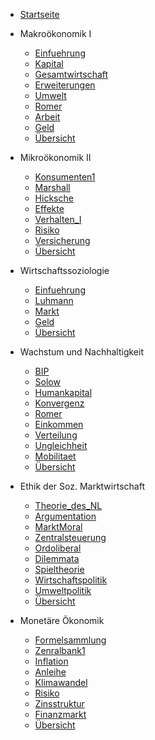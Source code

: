 - [Startseite](README.md)
- Makroökonomik I
    - [Einfuehrung](VL_Makro1/2022-10-13-Einfuehrung.md)
    - [Kapital](VL_Makro1/2022-10-20-Kapital.md)
    - [Gesamtwirtschaft](VL_Makro1/2022-10-27-Gesamtwirtschaft.md)
    - [Erweiterungen](VL_Makro1/2022-11-09-Erweiterungen.md)
    - [Umwelt](VL_Makro1/2022-11-10-Umwelt.md)
    - [Romer](VL_Makro1/2022-11-17-Romer.md)
    - [Arbeit](VL_Makro1/2022-11-24-Arbeit.md)
    - [Geld](VL_Makro1/2022-11-30-Geld.md)
    - [Übersicht](VL_Makro1/README.md)

- Mikroökonomik II
    - [Konsumenten1](VL_Mikro2/2022-10-25-Konsumenten1.md)
    - [Marshall](VL_Mikro2/2022-11-02-Marshall.md)
    - [Hicksche](VL_Mikro2/2022-11-07-Hicksche.md)
    - [Effekte](VL_Mikro2/2022-11-13-Effekte.md)
    - [Verhalten_I](VL_Mikro2/2022-11-20-Verhalten_I.md)
    - [Risiko](VL_Mikro2/2022-11-30-Risiko.md)
    - [Versicherung](VL_Mikro2/2022-12-02-Versicherung.md)
    - [Übersicht](VL_Mikro2/README.md)

- Wirtschaftssoziologie
    - [Einfuehrung](VL_Soziologie/2022-10-19-Einfuehrung.md)
    - [Luhmann](VL_Soziologie/2022-10-26-Luhmann.md)
    - [Markt](VL_Soziologie/2022-11-09-Markt.md)
    - [Geld](VL_Soziologie/2022-11-16-Geld.md)
    - [Übersicht](VL_Soziologie/README.md)

- Wachstum und Nachhaltigkeit
    - [BIP](VL_Wachstum/2022-10-11-BIP.md)
    - [Solow](VL_Wachstum/2022-10-18-Solow.md)
    - [Humankapital](VL_Wachstum/2022-10-25-Humankapital.md)
    - [Konvergenz](VL_Wachstum/2022-11-01-Konvergenz.md)
    - [Romer](VL_Wachstum/2022-11-08-Romer.md)
    - [Einkommen](VL_Wachstum/2022-11-15-Einkommen.md)
    - [Verteilung](VL_Wachstum/2022-11-22-Verteilung.md)
    - [Ungleichheit](VL_Wachstum/2022-11-29-Ungleichheit.md)
    - [Mobilitaet](VL_Wachstum/2022-12-06-Mobilitaet.md)
    - [Übersicht](VL_Wachstum/README.md)

- Ethik der Soz. Marktwirtschaft
    - [Theorie_des_NL](VL_Ethik/2022-10-10-Theorie_des_NL.md)
    - [Argumentation](VL_Ethik/2022-10-11-Argumentation.md)
    - [MarktMoral](VL_Ethik/2022-10-18-MarktMoral.md)
    - [Zentralsteuerung](VL_Ethik/2022-10-25-Zentralsteuerung.md)
    - [Ordoliberal](VL_Ethik/2022-11-01-Ordoliberal.md)
    - [Dilemmata](VL_Ethik/2022-11-08-Dilemmata.md)
    - [Spieltheorie](VL_Ethik/2022-11-15-Spieltheorie.md)
    - [Wirtschaftspolitik](VL_Ethik/2022-11-22-Wirtschaftspolitik.md)
    - [Umweltpolitik](VL_Ethik/2022-12-06-Umweltpolitik.md)
    - [Übersicht](VL_Ethik/README.md)

- Monetäre Ökonomik
    - [Formelsammlung](VL_Monetaer/2022-10-00-Formelsammlung.md)
    - [Zenralbank1](VL_Monetaer/2022-10-18-Zenralbank1.md)
    - [Inflation](VL_Monetaer/2022-10-25-Inflation.md)
    - [Anleihe](VL_Monetaer/2022-11-01-Anleihe.md)
    - [Klimawandel](VL_Monetaer/2022-11-08-Klimawandel.md)
    - [Risiko](VL_Monetaer/2022-11-15-Risiko.md)
    - [Zinsstruktur](VL_Monetaer/2022-11-22-Zinsstruktur.md)
    - [Finanzmarkt](VL_Monetaer/2022-11-29-Finanzmarkt.md)
    - [Übersicht](VL_Monetaer/README.md)

